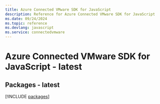 ```yaml
---
title: Azure Connected VMware SDK for JavaScript
description: Reference for Azure Connected VMware SDK for JavaScript
ms.date: 09/24/2024
ms.topic: reference
ms.devlang: javascript
ms.service: connectedvmware
---
```

# Azure Connected VMware SDK for JavaScript - latest
## Packages - latest
[!INCLUDE [packages](connected-vmware-index.md)]